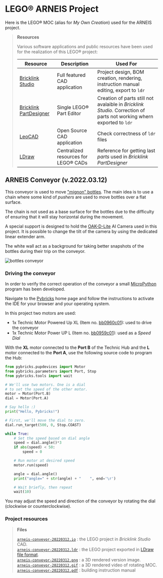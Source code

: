 # LEGO&reg; ARNEIS Project

Here is the LEGO&reg; MOC (alias for _My Own Creation_) used for the ARNEIS project.

> **Resources**
>
> Various software applications and public resources have been used for the realization of this LEGO&reg; project:
>
> Resource | Description | Used For
> ----|----|-----
> [Bricklink Studio](https://www.bricklink.com/v3/studio/download.page) | Full featured CAD application| Project design, BOM creation, rendering, instruction manual editing, export to `ldr`
> [Bricklink PartDesigner](https://www.bricklink.com/v3/studio/partdesigner.page) | Single LEGO&reg; Part Editor | Creation of parts still not avalaible in _Bricklink Studio_. Correction of parts not working whern exported to `ldr`
> [LeoCAD](https://www.leocad.org) | Open Source CAD application | Check correctness of `ldr` files
> [LDraw](https://www.ldraw.org) | Centralized resources for LEGO&reg; CADs | Reference for getting last _parts_ used in _Bricklink PartDesigner_

## ARNEIS Conveyor (v.2022.03.12)

This conveyor is used to move ["mignon" bottles](https://www.ebay.it/b/Alcolici-mignon-da-collezione/3914/bn_16582158). The main idea is to use a chain where some kind of _pushers_ are used to move bottles over a flat surface.

The chain is not used as a base surface for the bottles due to the difficulty of ensuring that it will stay horizontal during the movement.

A special support is designed to hold the [OAK-D-Lite](https://docs.luxonis.com/projects/hardware/en/latest/pages/DM9095.html) AI Camera used in this project. It is possible to change the tilt of the camera by using the dedicated linear extender arm.

The white wall act as a background for taking better snapshots of the bottles during their trip on the conveyor.

![bottles conveyor](arneis-conveyor-20220312.gif)

### Driving the conveyor

In order to verify the correct operation of the conveyor a small [MicroPython](https://micropython.org/) program has been developed.

Navigate to the [Pybricks](https://pybricks.com) home page and follow the instructions to activate the IDE for your browser and your operating system.

In this project two motors are used:
- 1x Technic Motor Powered Up XL (Item no. [bb0960c01](https://www.bricklink.com/v2/catalog/catalogitem.page?P=bb0960c01&idColor=85)): used to drive the conveyor
- 1x Technic Motor Power UP L (Item no. [bb0959c01](https://www.bricklink.com/v2/catalog/catalogitem.page?P=bb0959c01&idColor=85)): used as a _Speed Dial_

With the **XL** motor connected to the **Port B** of the Technic Hub and the **L** motor connected to the **Port A**, use the following source code to program the Hub:

```python
from pybricks.pupdevices import Motor
from pybricks.parameters import Port, Stop
from pybricks.tools import wait

# We'll use two motors. One is a dial
# to set the speed of the other motor.
motor = Motor(Port.B)
dial = Motor(Port.A)

# Say hello :)
print("Hello, Pybricks!")

# First, we'll move the dial to zero.
dial.run_target(500, 0, Stop.COAST)

while True:
    # Set the speed based on dial angle
    speed = dial.angle()*3
    if abs(speed) < 50:
        speed = 0

    # Run motor at desired speed
    motor.run(speed)

    angle = dial.angle()
    print("angle=" + str(angle) + "    ", end='\r')

    # Wait briefly, then repeat
    wait(10)
```

You may adjust the speed and direction of the conveyor by rotating the dial (clockwise or counterclockwise).

### Project resources

> **Files**
>
> [`arneis-conveyor-20220312.io`](arneis-conveyor-20220312.io) : the LEGO project in _Bricklink Studio_ CAD.<br/>
> [`arneis-conveyor-20220312.ldr`](arneis-conveyor-20220312.ldr) : the LEGO project exported in [LDraw file format](https://www.ldraw.org/article/218.html).<br/>
> [`arneis-conveyor-20220312.png`](arneis-conveyor-20220312.png) : a 3D rendered version image.<br/>
> [`arneis-conveyor-20220312.gif`](arneis-conveyor-20220312.gif) : a 3D rendered video of rotating MOC.<br/>
> [`arneis-conveyor-20220312.pdf`](https://arneis.blob.core.windows.net/public-folder/arneis-conveyor-20220312.pdf) : building instruction manual
